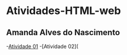 # Atividades-HTML-web
## Amanda Alves do Nascimento

-[Atividade 01](https://amandabr922.github.io/Atividade-01/)
-[Atividade 02](
